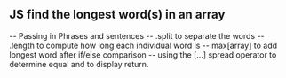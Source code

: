 ## JS find the longest word(s) in an array

-- Passing in Phrases and sentences 
-- .split to separate the words
-- .length to compute how long each individual word is
-- max[array] to add longest word after if/else comparison
-- using the [...] spread operator to determine equal and to display return.